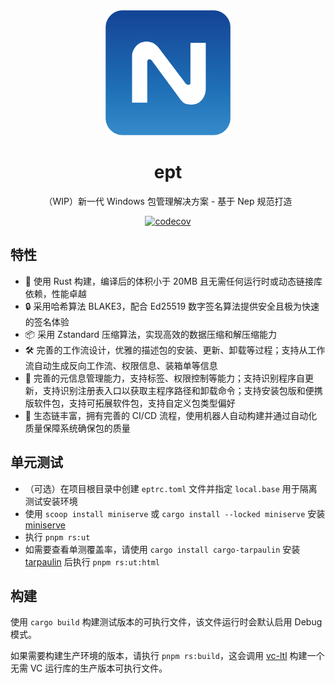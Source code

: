 <div align="center">
  <a href="https://ept.edgeless.top" target="_blank">
    <img alt="Nep Logo" width="200" src="logo/nep.png"/>
  </a>
</div>
<div align="center">
  <h1>ept</h1>
</div>

<div align="center">

（WIP）新一代 Windows 包管理解决方案 - 基于 Nep 规范打造

[![codecov](https://codecov.io/github/EdgelessPE/ept/graph/badge.svg?token=KF7Z1SSF3Q)](https://codecov.io/github/EdgelessPE/ept)

</div>

## 特性
* 🚀 使用 Rust 构建，编译后的体积小于 20MB 且无需任何运行时或动态链接库依赖，性能卓越
* 🔒 采用哈希算法 BLAKE3，配合 Ed25519 数字签名算法提供安全且极为快速的签名体验
* 📦 采用 Zstandard 压缩算法，实现高效的数据压缩和解压缩能力
* 🛠️ 完善的工作流设计，优雅的描述包的安装、更新、卸载等过程；支持从工作流自动生成反向工作流、权限信息、装箱单等信息
* 📝 完善的元信息管理能力，支持标签、权限控制等能力；支持识别程序自更新，支持识别注册表入口以获取主程序路径和卸载命令；支持安装包版和便携版软件包，支持可拓展软件包，支持自定义包类型偏好
* 🤖 生态链丰富，拥有完善的 CI/CD 流程，使用机器人自动构建并通过自动化质量保障系统确保包的质量


## 单元测试
* （可选）在项目根目录中创建 `eptrc.toml` 文件并指定 `local.base` 用于隔离测试安装环境
* 使用 `scoop install miniserve` 或 `cargo install --locked miniserve` 安装 [miniserve](https://github.com/svenstaro/miniserve)
* 执行 `pnpm rs:ut`
* 如需要查看单测覆盖率，请使用 `cargo install cargo-tarpaulin` 安装 [tarpaulin](https://github.com/xd009642/tarpaulin) 后执行 `pnpm rs:ut:html`

## 构建
使用 `cargo build` 构建测试版本的可执行文件，该文件运行时会默认启用 Debug 模式。

如果需要构建生产环境的版本，请执行 `pnpm rs:build`，这会调用 [vc-ltl](https://crates.io/crates/vc-ltl) 构建一个无需 VC 运行库的生产版本可执行文件。
